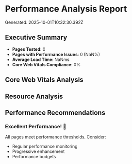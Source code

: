 # Performance Analysis Report

Generated: 2025-10-01T10:32:30.392Z

## Executive Summary

- **Pages Tested**: 0
- **Pages with Performance Issues**: 0 (NaN%)
- **Average Load Time**: NaNms
- **Core Web Vitals Compliance**: 0%

## Core Web Vitals Analysis

## Resource Analysis

## Performance Recommendations

### Excellent Performance! 🎉

All pages meet performance thresholds. Consider:
- Regular performance monitoring
- Progressive enhancement
- Performance budgets
